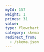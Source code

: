 ```yaml
---
myId: 157
weight: 1
primes: 31
value: 
type: flowchart
category: skema
redirect_from:
  - /skema.json
---
```

